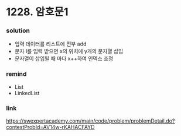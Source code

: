 # 1228. 암호문1

### solution
* 입력 데이터를 리스트에 전부 add
* 문자 I를 입력 받으면 x의 위치에 y개의 문자열 삽입
* 문자열이 삽입될 때 마다 x++하여 인덱스 조정

### remind
* List
* LinkedList

### link
https://swexpertacademy.com/main/code/problem/problemDetail.do?contestProbId=AV14w-rKAHACFAYD